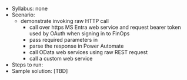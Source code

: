 - Syllabus: none
- Scenario:
    - demonstrate invoking raw HTTP call
        - call over https MS Entra web service and request bearer token used by OAuth when signing in to FinOps
        - pass required parameters in
        - parse the response in Power Automate
        - call OData web services using raw REST request
        - call a custom web service
- Steps to run:
- Sample solution: [TBD]